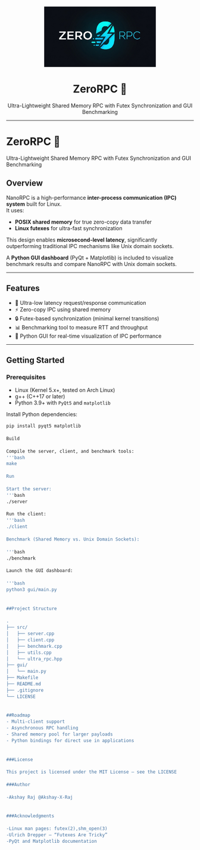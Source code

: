 <p align="center">
  <img src="assets/logo/zerorpc-logo.png" alt="ZeroRPC Logo" width="300"/>
</p>

<h1 align="center">ZeroRPC 🚀</h1>
<p align="center">
  Ultra-Lightweight Shared Memory RPC with Futex Synchronization and GUI Benchmarking
</p>

---


# ZeroRPC 🚀
Ultra-Lightweight Shared Memory RPC with Futex Synchronization and GUI Benchmarking

## Overview
NanoRPC is a high-performance **inter-process communication (IPC) system** built for Linux.  
It uses:
- **POSIX shared memory** for true zero-copy data transfer  
- **Linux futexes** for ultra-fast synchronization  

This design enables **microsecond-level latency**, significantly outperforming traditional IPC mechanisms like Unix domain sockets.  

A **Python GUI dashboard** (PyQt + Matplotlib) is included to visualize benchmark results and compare NanoRPC with Unix domain sockets.

---

## Features
- 🚀 Ultra-low latency request/response communication  
- ⚡ Zero-copy IPC using shared memory  
- 🔒 Futex-based synchronization (minimal kernel transitions)  
- 📊 Benchmarking tool to measure RTT and throughput  
- 🎨 Python GUI for real-time visualization of IPC performance  

---

## Getting Started

### Prerequisites
- Linux (Kernel 5.x+, tested on Arch Linux)  
- g++ (C++17 or later)  
- Python 3.9+ with `PyQt5` and `matplotlib`  

Install Python dependencies:
```bash
pip install pyqt5 matplotlib

Build

Compile the server, client, and benchmark tools:
'''bash
make

Run

Start the server:
'''bash
./server

Run the client:
'''bash
./client

Benchmark (Shared Memory vs. Unix Domain Sockets):

'''bash
./benchmark

Launch the GUI dashboard:

'''bash
python3 gui/main.py


##Project Structure

.
├── src/
│   ├── server.cpp
│   ├── client.cpp
│   ├── benchmark.cpp
│   ├── utils.cpp
│   └── ultra_rpc.hpp
├── gui/
│   └── main.py
├── Makefile
├── README.md
├── .gitignore
└── LICENSE


##Roadmap
- Multi-client support
- Asynchronous RPC handling
- Shared memory pool for larger payloads
- Python bindings for direct use in applications


###License

This project is licensed under the MIT License – see the LICENSE

###Author

-Akshay Raj @Akshay-X-Raj


###Acknowledgments

-Linux man pages: futex(2),shm_open(3)
-Ulrich Drepper – “Futexes Are Tricky”
-PyQt and Matplotlib documentation
